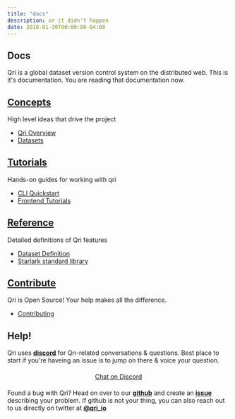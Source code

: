 ```yaml
---
title: "docs"
description: or it didn't happen
date: 2018-01-30T00:00:00-04:00
---
```


<section id="docs_sections">
  <div class="wrap">
    <h1>Docs</h1>
    <p>Qri is a global dataset version control system on the distributed web. This is it's documentation. You are reading that documentation now.</p>
    <div class="sections">
      <div class="section">
        <a href="/docs/concepts"><h2>Concepts</h2></a>
        <p>High level ideas that drive the project</p>
        <ul>
          <li><a href="/docs/concepts/overview">Qri Overview</a></li>
          <li><a href="/docs/concepts/dataset">Datasets</a></li>
        </ul>
      </div>
      <!-- <div class="section">
        <a href="/docs/setup"><h2>Setup</h2></a>
        <p>How Qri integrates with other tools to get things done.</p>
        <ul>
          <li><a href="/docs/setup">Setup</a></li>
        </ul>
      </div> -->
      <div class="section">
        <a a href="/docs/tutorials"><h2>Tutorials</h2></a>
        <p>Hands-on guides for working with qri</p>
        <ul>
          <li><a href="/docs/tutorials/cli_quickstart">CLI Quickstart</a></li>
          <li><a href="/docs/tutorials/frontend">Frontend Tutorials</a></li>
        </ul>
      </div>
      <div class="section">
        <a href="/docs/reference"><h2>Reference</h2></a>
        <p>Detailed definitions of Qri features</p>
        <ul>
          <li><a href="/docs/reference/dataset">Dataset Definition</a></li>
          <li><a href="/docs/reference/starlib">Starlark standard library</a></li>
        </ul>
      </div>
      <!-- <div class="section">
        <a a href="/docs/workflows"><h2>Workflows</h2></a>
        <p>How Qri integrates with other tools to get things done.</p>
        <ul>
          <li><a href="/docs/workflows">index</a></li>
        </ul>
      </div> -->
      <div class="section">
        <a href="/docs/contributing"><h2>Contribute</h2></a>
        <p>Qri is Open Source! Your help makes all the difference.</p>
        <ul>
          <li><a href="/docs/contributing">Contributing</a></li>
        </ul>
      </div>
    </div>
    <footer>
      <h1>Help!</h1>
      <div>
        <p>Qri uses <a href="https://discord.gg/etap8Gb"><b>discord</b></a> for Qri-related conversations &amp; questions. Best place to start if you're haveing an issue is to jump on there & voice your question.</p>
        <div style="text-align: center; margin: 20px">
          <a href="https://discord.gg/etap8Gb" class="button">Chat on Discord</a>
        </div>
        Found a bug with Qri? Head on over to our <a href="https://github.com/qri-io/frontend"><b>github</b></a> and create an <a href="https://github.com/qri-io/frontend/issues/new"><b>issue</b></a> describing your problem. If github is not your thing, you can also reach out to us directly on twitter at <a href="https://twitter.com/qri_io"><b>@qri_io</b></a>
      </div>
    </footer>
  </div>
</section>